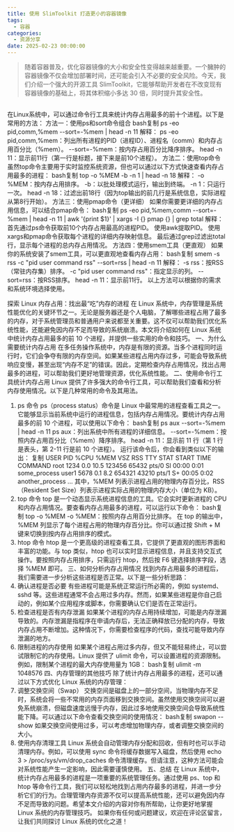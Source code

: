```yaml
---
title: 使用 SlimToolkit 打造更小的容器镜像
tags:
  - 容器
categories:
  - 资源分享
date: 2025-02-23 00:00:00
---
```


> 随着容器普及，优化容器镜像的大小和安全性变得越来越重要。一个臃肿的容器镜像不仅会增加部署时间，还可能会引入不必要的安全风险。今天，我们介绍一个强大的开源工具 SlimToolkit，它能够帮助开发者在不改变现有容器镜像的基础上，将其体积缩小多达 30 倍，同时提升其安全性。

<!-- more -->

## 

在Linux系统中，可以通过命令行工具来统计内存占用最多的前十个进程。以下是常用的方法：
方法一：使用ps和sort命令组合
bash复制
ps -eo pid,comm,%mem --sort=-%mem | head -n 11
解释：
ps -eo pid,comm,%mem：列出所有进程的PID（进程ID）、进程名（comm）和内存占用百分比（%mem）。
--sort=-%mem：按内存占用百分比降序排序。
head -n 11：显示前11行（第一行是标题，接下来是前10个进程）。
方法二：使用top命令
虽然top命令主要用于实时监控系统资源，但也可以通过以下方式快速查看内存占用最多的进程：
bash复制
top -o %MEM -b -n 1 | head -n 18
解释：
-o %MEM：按内存占用排序。
-b：以批处理模式运行，输出到终端。
-n 1：只运行一次。
head -n 18：过滤出前18行（因为top输出的前几行是系统信息，实际进程从第8行开始）。
方法三：使用pmap命令（更详细）
如果你需要更详细的内存占用信息，可以结合pmap命令：
bash复制
ps -eo pid,%mem,comm --sort=-%mem | head -n 11 | awk '{print $1}' | xargs -I {} pmap {} | grep total
解释：
首先通过ps命令获取前10个内存占用最高的进程PID。
使用awk提取PID。
使用xargs和pmap命令获取每个进程的详细内存映射信息。
最后通过grep过滤出total行，显示每个进程的总内存占用情况。
方法四：使用smem工具（更直观）
如果你的系统安装了smem工具，可以更直观地查看内存占用：
bash复制
smem -s rss -c "pid user command rss" --sort=rss | head -n 11
解释：
-s rss：按RSS（常驻内存集）排序。
-c "pid user command rss"：指定显示的列。
--sort=rss：按RSS排序。
head -n 11：显示前11行。
以上方法可以根据你的需求和系统环境选择使用。

探索 Linux 内存占用：找出最“吃”内存的进程
在 Linux 系统中，内存管理是系统性能优化的关键环节之一。无论是服务器还是个人电脑，了解哪些进程占用了最多的内存，对于系统管理员和普通用户来说都至关重要。这不仅可以帮助我们优化系统性能，还能避免因内存不足而导致的系统崩溃。本文将介绍如何在 Linux 系统中统计内存占用最多的前 10 个进程，并提供一些实用的命令和技巧。
一、为什么需要统计内存占用
在多任务操作系统中，内存是有限的资源。当多个进程同时运行时，它们会争夺有限的内存空间。如果某些进程占用内存过多，可能会导致系统响应变慢，甚至出现“内存不足”的错误。因此，定期检查内存占用情况，找出占用最多的进程，可以帮助我们更好地管理资源，优化系统性能。
二、使用命令行工具统计内存占用
Linux 提供了许多强大的命令行工具，可以帮助我们查看和分析内存使用情况。以下是几种常用的命令及其用法。
1. ps 命令
ps（process status）命令是 Linux 中最常用的进程查看工具之一。它能够显示当前系统中运行的进程信息，包括内存占用情况。要统计内存占用最多的前 10 个进程，可以使用以下命令：
bash复制
ps aux --sort=-%mem | head -n 11
ps aux：列出系统中所有进程的详细信息。
--sort=-%mem：按照内存占用百分比（%mem）降序排序。
head -n 11：显示前 11 行（第 1 行是表头，第 2-11 行是前 10 个进程）。
运行该命令后，你会看到类似以下的输出：
复制
USER       PID %CPU %MEM    VSZ   RSS TTY      STAT START   TIME COMMAND
root       1234 0.0 10.5 123456 65432 pts/0    Sl   00:00   0:01 some_process
user1      5678 0.1  8.2 654321 43210 pts/1    S+   00:05   0:02 another_process
...
其中，%MEM 列表示进程占用的物理内存百分比，RSS（Resident Set Size）列表示进程实际占用的物理内存大小（单位为 KB）。
2. top 命令
top 是一个动态显示系统进程信息的工具。它会实时更新进程的 CPU 和内存占用情况。要查看内存占用最多的进程，可以运行以下命令：
bash复制
top -o %MEM
-o %MEM：按照内存占用百分比排序。
在 top 的输出中，%MEM 列显示了每个进程占用的物理内存百分比。你可以通过按 Shift + M 键来切换到按内存占用排序的模式。
3. htop 命令
htop 是一个更高级的进程查看工具，它提供了更直观的图形界面和丰富的功能。与 top 类似，htop 也可以实时显示进程信息，并且支持交互式操作。要按照内存占用排序，只需运行 htop，然后按 F6 键选择排序字段，选择 %MEM 即可。
三、如何分析内存占用情况
找到内存占用最多的进程后，我们需要进一步分析这些进程是否正常。以下是一些分析思路：
1. 确认进程是否必要
有些进程可能是系统正常运行所必需的，例如 systemd、sshd 等。这些进程通常不会占用过多内存。然而，如果某些进程是你自己启动的，例如某个应用程序或脚本，你需要确认它们是否在正常运行。
2. 检查进程是否有内存泄漏
如果某个进程的内存占用持续增加，可能是内存泄漏导致的。内存泄漏是指程序在申请内存后，无法正确释放已分配的内存，导致内存占用不断增加。这种情况下，你需要检查程序的代码，查找可能导致内存泄漏的地方。
3. 限制进程的内存使用
如果某个进程占用过多内存，但又不能轻易终止，可以尝试限制它的内存使用。Linux 提供了 ulimit 命令，可以设置进程的资源限制。例如，限制某个进程的最大内存使用量为 1GB：
bash复制
ulimit -m 1048576
四、内存管理的其他技巧
除了统计内存占用最多的进程，还可以通过以下方式优化 Linux 系统的内存管理：
1. 调整交换空间（Swap）
交换空间是磁盘上的一部分空间，当物理内存不足时，系统会将一些不常用的内存页面移到交换空间。虽然使用交换空间可以避免系统崩溃，但磁盘速度远慢于内存，因此过多地使用交换空间会导致系统性能下降。可以通过以下命令查看交换空间的使用情况：
bash复制
swapon --show
如果交换空间使用过多，可以考虑增加物理内存，或者调整交换空间的大小。
2. 使用内存清理工具
Linux 系统会自动管理内存分配和回收，但有时也可以手动清理内存。例如，可以使用 sync 命令将缓存数据写入磁盘，然后使用 echo 3 > /proc/sys/vm/drop_caches 命令清理缓存。但请注意，这种方法可能会对系统性能产生一定影响，因此需要谨慎使用。
五、总结
在 Linux 系统中，统计内存占用最多的进程是一项重要的系统管理任务。通过使用 ps、top 和 htop 等命令行工具，我们可以轻松地找到占用内存最多的进程，并进一步分析它们的行为。合理管理内存资源不仅可以提高系统性能，还可以避免因内存不足而导致的问题。希望本文介绍的内容对你有所帮助，让你更好地掌握 Linux 系统的内存管理技巧。
如果你有任何或问题建议，欢迎在评论区留言，让我们共同探讨 Linux 系统的优化之道！